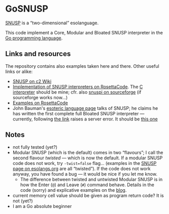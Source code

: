 GoSNUSP
=======

[SNUSP](http://esolangs.org/wiki/SNUSP) is a “two-dimensional” esolanguage.

This code implement a Core, Modular and Bloated SNUSP interpreter in the [Go programming language](http://golang.org/).


Links and resources
-------------------

The repository contains also examples taken here and there. Other useful links or alike:

- [SNUSP on c2 Wiki](http://c2.com/cgi/wiki?SnuspLanguage)
- [Implementation of SNUSP interpreters on RosettaCode](http://rosettacode.org/wiki/Execute_SNUSP). The [C interpreter](http://rosettacode.org/wiki/RCSNUSP/C) should be mine; cfr. also [snuspi on sourceforge](http://sourceforge.net/projects/snuspi/) (if sourceforge works now…)
- [Examples on RosettaCode](http://rosettacode.org/wiki/Category:SNUSP)
- John Bauman's [esoteric language page](http://www.baumanfamily.com/john/esoteric.html) talks of SNUSP; he claims he has written the first complete full Bloated SNUSP interpreter — currently, following [the link](http://www.baumanfamily.com/john/snusp.py) raises a server error. It should be [this one](https://github.com/graue/esofiles/blob/master/snusp/impl/snusp.py)



Notes
------

- not fully tested (yet?)
- Modular SNUSP (which is the default) comes in two “flavours”; I call the second flavour *twisted* — which is now the default. If a modular SNUSP code does not work, try `-twist=false` flag… (examples in the [SNUSP page on esolangs.org](http://esolangs.org/wiki/SNUSP) are all “twisted”). If the code does not work anyway, you have found a bug — it would be nice if you let me know.
  - The difference between twisted and untwisted Modular SNUSP is in how the Enter (`@`) and Leave (`#`) command behave. Details in the code (sorry) and explicative examples on the [blog](http://shintakezou.blogspot.it/2015/01/snusp-esolang-and-interpreter-in-go.html).
- current memory cell value should be given as program return code? It is not (yet?)
- I am a Go absolute beginner
